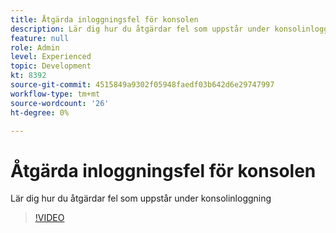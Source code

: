 ```yaml
---
title: Åtgärda inloggningsfel för konsolen
description: Lär dig hur du åtgärdar fel som uppstår under konsolinloggning
feature: null
role: Admin
level: Experienced
topic: Development
kt: 8392
source-git-commit: 4515849a9302f05948faedf03b642d6e29747997
workflow-type: tm+mt
source-wordcount: '26'
ht-degree: 0%

---
```



# Åtgärda inloggningsfel för konsolen

Lär dig hur du åtgärdar fel som uppstår under konsolinloggning
>[!VIDEO](https://video.tv.adobe.com/v/335896?quality=12)
